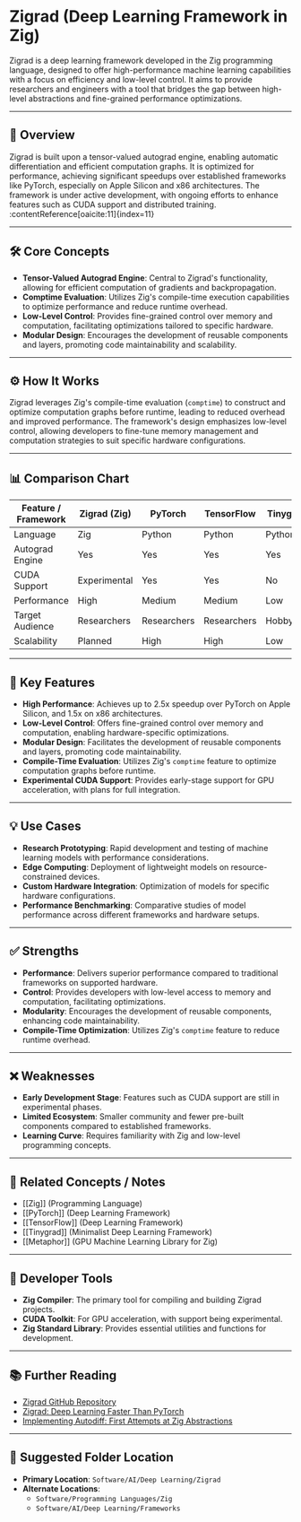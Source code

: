 # Zigrad (Deep Learning Framework in Zig)

Zigrad is a deep learning framework developed in the Zig programming language, designed to offer high-performance machine learning capabilities with a focus on efficiency and low-level control. It aims to provide researchers and engineers with a tool that bridges the gap between high-level abstractions and fine-grained performance optimizations.

---

## 🧠 Overview

Zigrad is built upon a tensor-valued autograd engine, enabling automatic differentiation and efficient computation graphs. It is optimized for performance, achieving significant speedups over established frameworks like PyTorch, especially on Apple Silicon and x86 architectures. The framework is under active development, with ongoing efforts to enhance features such as CUDA support and distributed training. :contentReference[oaicite:11]{index=11}

---

## 🛠️ Core Concepts

- **Tensor-Valued Autograd Engine**: Central to Zigrad's functionality, allowing for efficient computation of gradients and backpropagation.
- **Comptime Evaluation**: Utilizes Zig's compile-time execution capabilities to optimize performance and reduce runtime overhead.
- **Low-Level Control**: Provides fine-grained control over memory and computation, facilitating optimizations tailored to specific hardware.
- **Modular Design**: Encourages the development of reusable components and layers, promoting code maintainability and scalability.

---

## ⚙️ How It Works

Zigrad leverages Zig's compile-time evaluation (`comptime`) to construct and optimize computation graphs before runtime, leading to reduced overhead and improved performance. The framework's design emphasizes low-level control, allowing developers to fine-tune memory management and computation strategies to suit specific hardware configurations.

---

## 📊 Comparison Chart

| Feature / Framework | Zigrad (Zig) | PyTorch | TensorFlow | Tinygrad | Metaphor (Zig) |
|---------------------|--------------|---------|------------|----------|----------------|
| Language            | Zig          | Python  | Python     | Python   | Zig            |
| Autograd Engine     | Yes          | Yes     | Yes        | Yes      | Yes            |
| CUDA Support        | Experimental | Yes     | Yes        | No       | Yes            |
| Performance         | High         | Medium  | Medium     | Low      | High           |
| Target Audience     | Researchers  | Researchers | Researchers | Hobbyists | Researchers    |
| Scalability         | Planned      | High    | High       | Low      | Planned        |

---

## 🚀 Key Features

- **High Performance**: Achieves up to 2.5x speedup over PyTorch on Apple Silicon, and 1.5x on x86 architectures.
- **Low-Level Control**: Offers fine-grained control over memory and computation, enabling hardware-specific optimizations.
- **Modular Design**: Facilitates the development of reusable components and layers, promoting code maintainability.
- **Compile-Time Evaluation**: Utilizes Zig's `comptime` feature to optimize computation graphs before runtime.
- **Experimental CUDA Support**: Provides early-stage support for GPU acceleration, with plans for full integration.

---

## 💡 Use Cases

- **Research Prototyping**: Rapid development and testing of machine learning models with performance considerations.
- **Edge Computing**: Deployment of lightweight models on resource-constrained devices.
- **Custom Hardware Integration**: Optimization of models for specific hardware configurations.
- **Performance Benchmarking**: Comparative studies of model performance across different frameworks and hardware setups.

---

## ✅ Strengths

- **Performance**: Delivers superior performance compared to traditional frameworks on supported hardware.
- **Control**: Provides developers with low-level access to memory and computation, facilitating optimizations.
- **Modularity**: Encourages the development of reusable components, enhancing code maintainability.
- **Compile-Time Optimization**: Utilizes Zig's `comptime` feature to reduce runtime overhead.

---

## ❌ Weaknesses

- **Early Development Stage**: Features such as CUDA support are still in experimental phases.
- **Limited Ecosystem**: Smaller community and fewer pre-built components compared to established frameworks.
- **Learning Curve**: Requires familiarity with Zig and low-level programming concepts.

---

## 🔗 Related Concepts / Notes

- [[Zig]] (Programming Language)
- [[PyTorch]] (Deep Learning Framework)
- [[TensorFlow]] (Deep Learning Framework)
- [[Tinygrad]] (Minimalist Deep Learning Framework)
- [[Metaphor]] (GPU Machine Learning Library for Zig)

---

## 🧰 Developer Tools

- **Zig Compiler**: The primary tool for compiling and building Zigrad projects.
- **CUDA Toolkit**: For GPU acceleration, with support being experimental.
- **Zig Standard Library**: Provides essential utilities and functions for development.

---

## 📚 Further Reading

- [Zigrad GitHub Repository](https://github.com/Marco-Christiani/zigrad)
- [Zigrad: Deep Learning Faster Than PyTorch](https://ziggit.dev/t/zigrad-deep-learning-faster-than-pytorch/6938)
- [Implementing Autodiff: First Attempts at Zig Abstractions](https://datatician.io/posts/zigrad-abstractions1/)

---

## 🧭 Suggested Folder Location

- **Primary Location**: `Software/AI/Deep Learning/Zigrad`
- **Alternate Locations**:
  - `Software/Programming Languages/Zig`
  - `Software/AI/Deep Learning/Frameworks`
